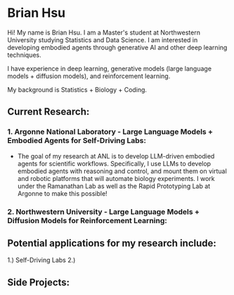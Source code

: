 # Brian Hsu

Hi! My name is Brian Hsu. I am a Master's student at Northwestern University studying Statistics and Data Science. I am interested in developing embodied agents through generative AI and other deep learning techniques.

I have experience in deep learning, generative models (large language models + diffusion models), and reinforcement learning. 

My background is Statistics + Biology + Coding. 

## Current Research: 
### 1. Argonne National Laboratory - Large Language Models + Embodied Agents for Self-Driving Labs:

* The goal of my research at ANL is to develop LLM-driven embodied agents for scientific workflows. Specifically, I use LLMs to develop embodied agents with reasoning and control, and mount them on virtual and robotic platforms that will automate biology experiments. I work under the Ramanathan Lab as well as the Rapid Prototyping Lab at Argonne to make this possible!

### 2. Northwestern University - Large Language Models + Diffusion Models for Reinforcement Learning: 


## Potential applications for my research include: 
1.) Self-Driving Labs 
2.) 

## Side Projects: 

